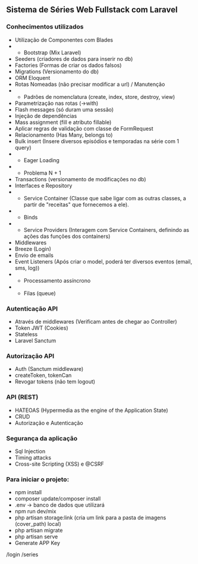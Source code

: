 ## Sistema de Séries Web Fullstack com Laravel

### Conhecimentos utilizados

-   Utilização de Componentes com Blades
-   -   Bootstrap (Mix Laravel)
-   Seeders (criadores de dados para inserir no db)
-   Factories (Formas de criar os dados falsos)
-   Migrations (Versionamento do db)
-   ORM Eloquent
-   Rotas Nomeadas (não precisar modificar a url) / Manutenção
-   -   Padrões de nomenclatura (create, index, store, destroy, view)
-   Parametrização nas rotas (->with)
-   Flash messages (só duram uma sessão)
-   Injeção de dependências
-   Mass assignment (fill e atributo fillable)
-   Aplicar regras de validação com classe de FormRequest
-   Relacionamento (Has Many, belongs to)
-   Bulk insert (Insere diversos episódios e temporadas na série com 1 query)
-   -   Eager Loading
-   -   Problema N + 1
-   Transactions (versionamento de modificações no db)
-   Interfaces e Repository
-   -   Service Container (Classe que sabe ligar com as outras classes, a partir de "receitas" que fornecemos a ele).
-   -   Binds
-   -   Service Providers (Interagem com Service Containers, definindo as ações das funções dos containers)
-   Middlewares
-   Breeze (Login)
-   Envio de emails
-   Event Listeners (Após criar o model, poderá ter diversos eventos (email, sms, log))
-   -   Processamento assíncrono
-   -   Filas (queue)

### Autenticação API

-   Através de middlewares (Verificam antes de chegar ao Controller)
-   Token JWT (Cookies)
-   Stateless
-   Laravel Sanctum

### Autorização API

-   Auth (Sanctum middleware)
-   createToken, tokenCan
-   Revogar tokens (não tem logout)

### API (REST)

-   HATEOAS (Hypermedia as the engine of the Application State)
-   CRUD
-   Autorização e Autenticação

### Segurança da aplicação

-   Sql Injection
-   Timing attacks
-   Cross-site Scripting (XSS) e @CSRF

### Para iniciar o projeto:

-   npm install
-   composer update/composer install
-   .env -> banco de dados que utilizará
-   npm run dev/mix
-   php artisan storage:link (cria um link para a pasta de imagens (cover_path) local)
-   php artisan migrate
-   php artisan serve
-   Generate APP Key

/login
/series
